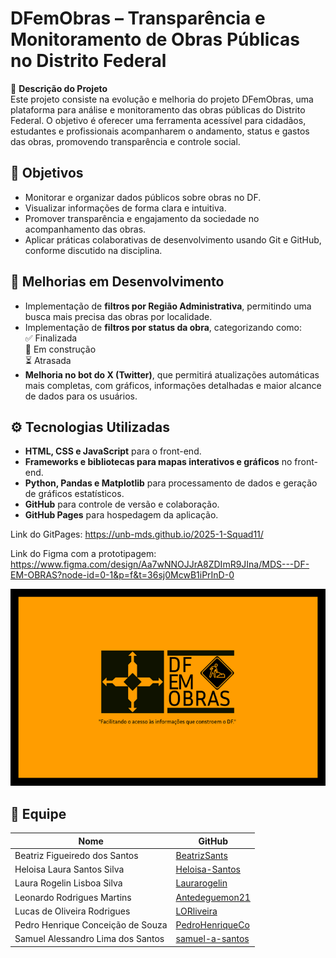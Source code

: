 # DFemObras – Transparência e Monitoramento de Obras Públicas no Distrito Federal

📑 **Descrição do Projeto**  
Este projeto consiste na evolução e melhoria do projeto DFemObras, uma plataforma para análise e monitoramento das obras públicas do Distrito Federal. O objetivo é oferecer uma ferramenta acessível para cidadãos, estudantes e profissionais acompanharem o andamento, status e gastos das obras, promovendo transparência e controle social.

## 📌 Objetivos
- Monitorar e organizar dados públicos sobre obras no DF.  
- Visualizar informações de forma clara e intuitiva.  
- Promover transparência e engajamento da sociedade no acompanhamento das obras.  
- Aplicar práticas colaborativas de desenvolvimento usando Git e GitHub, conforme discutido na disciplina.

## 🚀 Melhorias em Desenvolvimento
- Implementação de **filtros por Região Administrativa**, permitindo uma busca mais precisa das obras por localidade.  
- Implementação de **filtros por status da obra**, categorizando como:  
  ✅ Finalizada  
  🚧 Em construção  
  ⏳ Atrasada  
- **Melhoria no bot do X (Twitter)**, que permitirá atualizações automáticas mais completas, com gráficos, informações detalhadas e maior alcance de dados para os usuários.

## ⚙️ Tecnologias Utilizadas
- **HTML, CSS e JavaScript** para o front-end.  
- **Frameworks e bibliotecas para mapas interativos e gráficos** no front-end.  
- **Python, Pandas e Matplotlib** para processamento de dados e geração de gráficos estatísticos.  
- **GitHub** para controle de versão e colaboração.  
- **GitHub Pages** para hospedagem da aplicação.

Link do GitPages: https://unb-mds.github.io/2025-1-Squad11/

Link do Figma com a prototipagem: https://www.figma.com/design/Aa7wNNOJJrA8ZDImR9JIna/MDS---DF-EM-OBRAS?node-id=0-1&p=f&t=36sj0McwB1iPrInD-0

![Banner do Projeto](https://raw.githubusercontent.com/unb-mds/2025-1-Squad11/refs/heads/main/docs/img/BannerDF.png)  

## 👥 Equipe

| Nome | GitHub |
|------|--------|
| Beatriz Figueiredo dos Santos | [BeatrizSants](https://github.com/BeatrizSants) |
| Heloisa Laura Santos Silva | [Heloisa-Santos](https://github.com/Heloisa-Santos) |
| Laura Rogelin Lisboa Silva | [Laurarogelin](https://github.com/laurarogelin) |
| Leonardo Rodrigues Martins | [Antedeguemon21](https://github.com/Antedeguemon21) |
| Lucas de Oliveira Rodrigues | [LORliveira](https://github.com/LORliveira) |
| Pedro Henrique Conceição de Souza | [PedroHenriqueCo](https://github.com/PedroHenriqueCo) |
| Samuel Alessandro Lima dos Santos | [samuel-a-santos](https://github.com/samuel-a-santos) |
